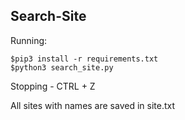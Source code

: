 ## Search-Site
Running:
```
$pip3 install -r requirements.txt
$python3 search_site.py
```

Stopping - CTRL + Z

All sites with names are saved in site.txt
